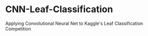 # CNN-Leaf-Classification
Applying Convolutional Neural Net to Kaggle's Leaf Classification Competition
